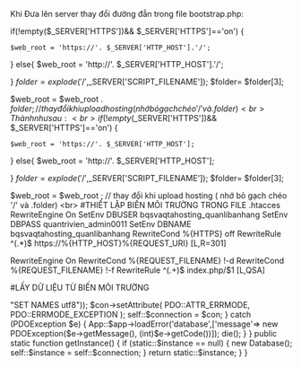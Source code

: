 
Khi Đưa lên server thay đổi đường đẫn trong file bootstrap.php:
<br>

if(!empty($_SERVER['HTTPS'])&& $_SERVER['HTTPS']=='on')
{

    $web_root = 'https://'. $_SERVER['HTTP_HOST'].'/';
}
else{
    $web_root = 'http://'. $_SERVER['HTTP_HOST'].'/';

}
$folder = explode('/',$_SERVER['SCRIPT_FILENAME']);
$folder= $folder[3]; 

 $web_root = $web_root . $folder ; // thay đổi khi upload hosting ( nhớ bỏ gạch chéo  '/' và .folder)
 <br>
Thành như sau : 
<br>
if(!empty($_SERVER['HTTPS'])&& $_SERVER['HTTPS']=='on')
{

    $web_root = 'https://'. $_SERVER['HTTP_HOST'];
}
else{
    $web_root = 'http://'. $_SERVER['HTTP_HOST'];

}
$folder = explode('/',$_SERVER['SCRIPT_FILENAME']);
$folder= $folder[3]; 

 $web_root = $web_root  ; // thay đổi khi upload hosting ( nhớ bỏ gạch chéo  '/' và .folder)
<br>
#THIẾT LẬP BIẾN MÔI TRƯỜNG TRONG FILE .htacces
RewriteEngine On
SetEnv DBUSER bqsvaqtahosting_quanlibanhang
SetEnv DBPASS quantrivien_admin0011
SetEnv DBNAME bqsvaqtahosting_quanlibanhang
RewriteCond %{HTTPS} off
RewriteRule ^(.*)$ https://%{HTTP_HOST}%{REQUEST_URI} [L,R=301]

RewriteEngine On
RewriteCond %{REQUEST_FILENAME} !-d
RewriteCond %{REQUEST_FILENAME} !-f
RewriteRule ^(.+)$ index.php/$1 [L,QSA]

#LẤY DỮ LIỆU TỪ BIẾN MÔI TRƯỜNG
<?php
class Database {
    private static $instance = null;
    private static $connection;

    private function __construct()
    {
        $con="";
        $dbhost = "localhost";
        $dbuser = getenv('DBUSER');
        $dbpassword = getenv('DBPASS');
        $database = getenv('DBNAME');
        try {
            $con = new PDO ("mysql:host=$dbhost;dbname=$database", "$dbuser", "$dbpassword", array(PDO::MYSQL_ATTR_INIT_COMMAND => "SET NAMES utf8"));
            $con->setAttribute( PDO::ATTR_ERRMODE, PDO::ERRMODE_EXCEPTION ); 
            self::$connection = $con;
        } catch (PDOException $e) {
            App::$app->loadError('database',['message'=> new PDOException($e->getMessage(), (int)$e->getCode())]);
            die();

        }
   
    }
 
    public static function getInstance()
    {
        if (static::$instance == null) {
           new Database();
           self::$instance = self::$connection;
        }
         
        return static::$instance;
    }
}
